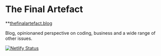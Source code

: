 # The Final Artefact

**[thefinalartefact.blog](http://thefinalartefact.blog)

Blog, opinionaned perspective on coding, business and a wide range of other issues.

[![Netlify Status](https://api.netlify.com/api/v1/badges/b09a5137-65b5-4187-8e54-7dbc14774a66/deploy-status)](https://app.netlify.com/sites/konradzdeb/deploys)
